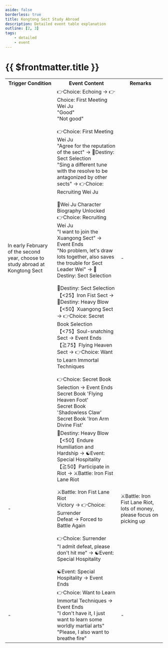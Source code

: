 ```yaml
---
aside: false
borderless: true
title: Kongtong Sect Study Abroad
description: Detailed event table explanation
outline: [2, 3]
tags:
    - detailed
    - event
---
```


# {{ $frontmatter.title }}

<Table class="timeline-table">
    <tr class="timeline-header">
        <th>Trigger Condition</th>
        <th>Event Content</th>
        <th>Remarks</th>
    </tr>
	<tr>
		<td>
			In early February of the second year, choose to study abroad at Kongtong Sect<br>
		</td>
		<td>
			👉Choice: Echoing → 👉Choice: First Meeting Wei Ju <br>
			<span title="Yu Xiaomei+1, Qingcheng Sect favorability-1, Quanzhen Sect favorability-1, Emei Sect favorability-1">"Good"</span> <br>
			<span title="Disposition-1, Kongtong Sect favorability+1">"Not good"</span> <br>
			<br>
			👉Choice: First Meeting Wei Ju <br>
			<span title="Wei Ju-2, Kongtong Sect favorability-1, Qingcheng Sect favorability+1, Quanzhen Sect favorability+1, Emei Sect favorability+1">"Agree for the reputation of the sect" → 🎲Destiny: Sect Selection</span> <br>
			<span title="Wei Ju+2">"Sing a different tune with the resolve to be antagonized by other sects" → 👉Choice: Recruiting Wei Ju</span> <br>
			<br>
			📖Wei Ju Character Biography Unlocked <br>
			👉Choice: Recruiting Wei Ju <br>
			<span title="Qingcheng Sect favorability-1, Quanzhen Sect favorability-1, Emei Sect favorability-1">"I want to join the Xuangong Sect" → Event Ends</span> <br>
			<span title="Wei Ju+1">"No problem, let's draw lots together, also saves the trouble for Sect Leader Wei" → 🎲Destiny: Sect Selection</span> <br>
			<br>
			🎲Destiny: Sect Selection <br>
			【<25】Iron Fist Sect → 🎲Destiny: Heavy Blow <br>
			<span title="Wei Ju+1">【<50】Xuangong Sect → 👉Choice: Secret Book Selection</span> <br>
			<span title="Disposition-5, Secret Book 'Shadowless Claw'">【<75】Soul-snatching Sect → Event Ends</span> <br>
			<span title="Disposition+15, Change of Heart+1">【≧75】Flying Heaven Sect → 👉Choice: Want to Learn Immortal Techniques</span> <br>
			<br>
			👉Choice: Secret Book Selection → Event Ends <br>
			<span title="Secret Book 'Flying Heaven Foot'">Secret Book 'Flying Heaven Foot'</span> <br>
			<span title="Secret Book 'Shadowless Claw'">Secret Book 'Shadowless Claw'</span> <br>
			<span title="Secret Book 'Iron Arm Divine Fist'">Secret Book 'Iron Arm Divine Fist'</span> <br>
		</td>
		<td>-</td>
	</tr>
	<tr>
		<td>-</td>
		<td>
			<span title="Disposition Adjustment (Brave+10)">🎲Destiny: Heavy Blow</span> <br>
			<span title="Yu Zhu+1">【<50】Endure Humiliation and Hardship → ☯Event: Special Hospitality</span> <br>
			【≧50】Participate in Riot → ⚔️Battle: Iron Fist Lane Riot <br>
			<br>
			⚔️Battle: Iron Fist Lane Riot <br>
			Victory → 👉Choice: Surrender <br>
			Defeat → Forced to Battle Again <br>
			<br>
			👉Choice: Surrender <br>
			<span title="Martial Arts+2, Yu Zhu+2">"I admit defeat, please don't hit me" → ☯Event: Special Hospitality</span> <br>
			<br>
			<span title="Secret Book 'Eighteen Strange Soldiers Forging Method', Disposition+20">☯Event: Special Hospitality → Event Ends</span> <br>
		</td>
		<td>
			⚔️Battle: Iron Fist Lane Riot, lots of money, please focus on picking up <br>
		</td>
	</tr>
	<tr>
		<td>-</td>
		<td>
			<span title="Disposition-10, Secret Book 'Flying Heaven Foot'">👉Choice: Want to Learn Immortal Techniques → Event Ends</span> <br>
			<span title="Disposition-1, Worldly Affairs-1">"I don't have it, I just want to learn some worldly martial arts"</span> <br>
			<span title="Disposition+1, Worldly Affairs+1">"Please, I also want to breathe fire"</span> <br>
		</td>
		<td>-</td>
	</tr>
</table>